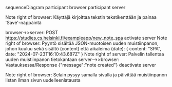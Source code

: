 sequenceDiagram
    participant browser
    participant server

Note right of browser: Käyttäjä kirjoittaa tekstin tekstikenttään ja painaa 'Save'-näppäintä

browser->>server: POST https://studies.cs.helsinki.fi/exampleapp/new_note_spa
activate server
Note right of browser: Pyyntö sisältää JSON-muotoisen uuden muistiinpanon, johon kuuluu sekä sisältö (content) että aikaleima (date):
    {
      content: "SPA",
      date: "2024-07-23T16:10:43.687Z"
    }
Note right of server: Palvelin tallentaa uuden muistiinpanon tietokantaan
server-->>browser: Vastauksessa/Response {"message":"note created"}
deactivate server

Note right of browser: Selain pysyy samalla sivulla ja päivittää muistiinpanon listan ilman sivun uudelleenlatausta
